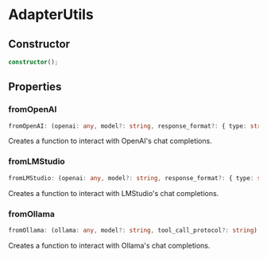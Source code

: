 # AdapterUtils

## Constructor

```ts
constructor();
```

## Properties

### fromOpenAI

```ts
fromOpenAI: (openai: any, model?: string, response_format?: { type: string; }) => ({ agentName, messages: rawMessages, mode, tools, clientId, }: ICompletionArgs) => Promise<{ content: any; mode: ExecutionMode; agentName: string; role: any; tool_calls: any; }>
```

Creates a function to interact with OpenAI's chat completions.

### fromLMStudio

```ts
fromLMStudio: (openai: any, model?: string, response_format?: { type: string; }) => ({ agentName, messages: rawMessages, mode, tools, clientId, }: ICompletionArgs) => Promise<{ content: any; mode: ExecutionMode; agentName: string; role: any; tool_calls: any; }>
```

Creates a function to interact with LMStudio's chat completions.

### fromOllama

```ts
fromOllama: (ollama: any, model?: string, tool_call_protocol?: string) => ({ agentName, messages: rawMessages, mode, tools, clientId, }: ICompletionArgs) => Promise<any>
```

Creates a function to interact with Ollama's chat completions.
